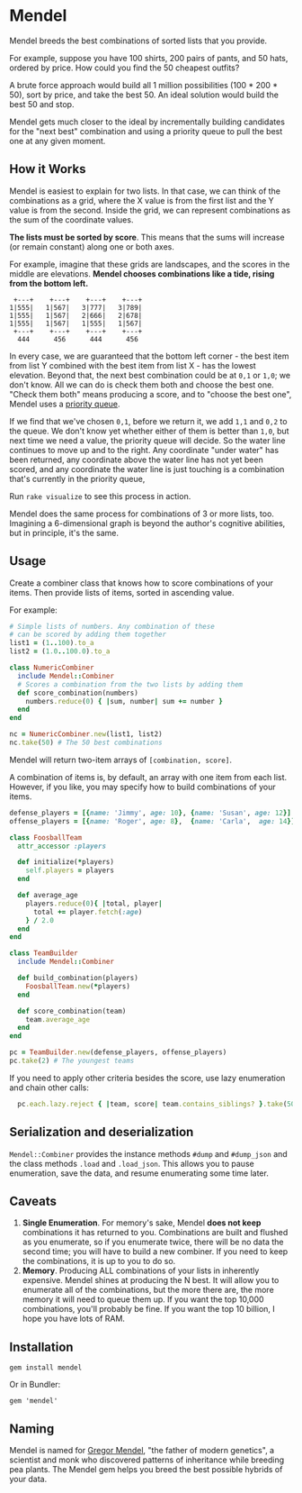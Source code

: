 # Mendel

Mendel breeds the best combinations of sorted lists that you provide.

For example, suppose you have 100 shirts, 200 pairs of pants, and 50 hats, ordered by price. How could you find the 50 cheapest outfits?

A brute force approach would build all 1 million possibilities (100 * 200 * 50), sort by price, and take the best 50. An ideal solution would build the best 50 and stop.

Mendel gets much closer to the ideal by incrementally building candidates for the "next best" combination and using a priority queue to pull the best one at any given moment.

## How it Works

Mendel is easiest to explain for two lists. In that case, we can think of the combinations as a grid, where the X value is from the first list and the Y value is from the second. Inside the grid, we can represent combinations as the sum of the coordinate values.

**The lists must be sorted by score**. This means that the sums will increase (or remain constant) along one or both axes.

For example, imagine that these grids are landscapes, and the scores in the middle are elevations. **Mendel chooses combinations like a tide, rising from the bottom left.**

     +---+    +---+    +---+    +---+
    1|555|   1|567|   3|777|   3|789|
    1|555|   1|567|   2|666|   2|678|
    1|555|   1|567|   1|555|   1|567|
     +---+    +---+    +---+    +---+
      444      456      444      456 

In every case, we are guaranteed that the bottom left corner - the best item from list Y combined with the best item from list X - has the lowest elevation. Beyond that, the next best combination could be at `0,1` or `1,0`; we don't know. All we can do is check them both and choose the best one. "Check them both" means producing a score, and to "choose the best one", Mendel uses a [priority queue](https://en.wikipedia.org/wiki/Priority_queue).

If we find that we've chosen `0,1`, before we return it, we add `1,1` and `0,2` to the queue. We don't know yet whether either of them is better than `1,0`, but next time we need a value, the priority queue will decide. So the water line continues to move up and to the right. Any coordinate "under water" has been returned, any coordinate above the water line has not yet been scored, and any coordinate the water line is just touching is a combination that's currently in the priority queue, 

Run `rake visualize` to see this process in action.

Mendel does the same process for combinations of 3 or more lists, too. Imagining a 6-dimensional graph is beyond the author's cognitive abilities, but in principle, it's the same.

## Usage

Create a combiner class that knows how to score combinations of your items. Then provide lists of items, sorted in ascending value.

For example:

```ruby
# Simple lists of numbers. Any combination of these
# can be scored by adding them together
list1 = (1..100).to_a
list2 = (1.0..100.0).to_a

class NumericCombiner
  include Mendel::Combiner
  # Scores a combination from the two lists by adding them
  def score_combination(numbers)
    numbers.reduce(0) { |sum, number| sum += number }
  end
end

nc = NumericCombiner.new(list1, list2)
nc.take(50) # The 50 best combinations
```

Mendel will return two-item arrays of `[combination, score]`.

A combination of items is, by default, an array with one item from each list. However, if you like, you may specify how to build combinations of your items.

```ruby
defense_players = [{name: 'Jimmy', age: 10}, {name: 'Susan', age: 12}]
offense_players = [{name: 'Roger', age: 8},  {name: 'Carla',  age: 14}]

class FoosballTeam
  attr_accessor :players

  def initialize(*players)
    self.players = players
  end

  def average_age
    players.reduce(0){ |total, player|
      total += player.fetch(:age)
    } / 2.0
  end
end

class TeamBuilder
  include Mendel::Combiner

  def build_combination(players)
    FoosballTeam.new(*players)
  end

  def score_combination(team)
    team.average_age
  end
end

pc = TeamBuilder.new(defense_players, offense_players)
pc.take(2) # The youngest teams
```

If you need to apply other criteria besides the score, use lazy enumeration and chain other calls:

```ruby
  pc.each.lazy.reject { |team, score| team.contains_siblings? }.take(50).to_a
```

## Serialization and deserialization

`Mendel::Combiner` provides the instance methods `#dump` and `#dump_json` and the class methods `.load` and `.load_json`. This allows you to pause enumeration, save the data, and resume enumerating some time later.

## Caveats

1. **Single Enumeration**. For memory's sake, Mendel **does not keep** combinations it has returned to you. Combinations are built and flushed as you enumerate, so if you enumerate twice, there will be no data the second time; you will have to build a new combiner. If you need to keep the combinations, it is up to you to do so.
2. **Memory**. Producing ALL combinations of your lists in inherently expensive. Mendel shines at producing the N best. It will allow you to enumerate all of the combinations, but the more there are, the more memory it will need to queue them up. If you want the top 10,000 combinations, you'll probably be fine. If you want the top 10 billion, I hope you have lots of RAM.

## Installation

    gem install mendel

Or in Bundler:

    gem 'mendel'

## Naming

Mendel is named for [Gregor Mendel](https://en.wikipedia.org/wiki/Gregor_Mendel), "the father of modern genetics", a scientist and monk who discovered patterns of inheritance while breeding pea plants. The Mendel gem helps you breed the best possible hybrids of your data.
